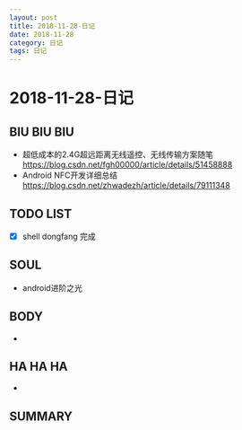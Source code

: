 ```yaml
---
layout: post
title: 2018-11-28-日记
date: 2018-11-28
category: 日记
tags: 日记
---
```

# 2018-11-28-日记
## BIU BIU BIU
- 超低成本的2.4G超远距离无线遥控、无线传输方案随笔 https://blog.csdn.net/fgh00000/article/details/51458888
- Android NFC开发详细总结 https://blog.csdn.net/zhwadezh/article/details/79111348
 
## TODO LIST

- [x] shell dongfang 完成
 
## SOUL
- android进阶之光
 
## BODY
- 
 
## HA HA HA
- 
 
## SUMMARY
 
 
